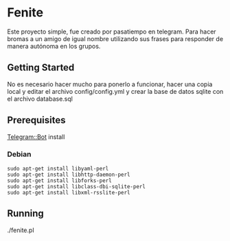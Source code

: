 # Fenite

Este proyecto simple, fue creado por pasatiempo en telegram. Para hacer bromas a un amigo de igual nombre utilizando sus frases para responder de manera autónoma en los grupos.

## Getting Started

No es necesario hacer mucho para ponerlo a funcionar, hacer una copia local y editar el archivo config/config.yml y crear la base de datos sqlite con el archivo database.sql

## Prerequisites

[Telegram::Bot](https://github.com/lassandroan/perl-telegram-bot) install

### Debian

```
sudo apt-get install libyaml-perl
sudo apt-get install libhttp-daemon-perl
sudo apt-get install libforks-perl
sudo apt-get install libclass-dbi-sqlite-perl
sudo apt-get install libxml-rsslite-perl
```

## Running 

./fenite.pl
